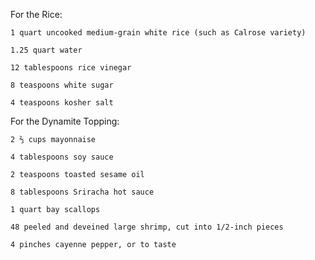 For the Rice:

    1 quart uncooked medium-grain white rice (such as Calrose variety)

    1.25 quart water

    12 tablespoons rice vinegar

    8 teaspoons white sugar

    4 teaspoons kosher salt

For the Dynamite Topping:

    2 ⅔ cups mayonnaise

    4 tablespoons soy sauce

    2 teaspoons toasted sesame oil

    8 tablespoons Sriracha hot sauce

    1 quart bay scallops

    48 peeled and deveined large shrimp, cut into 1/2-inch pieces

    4 pinches cayenne pepper, or to taste
